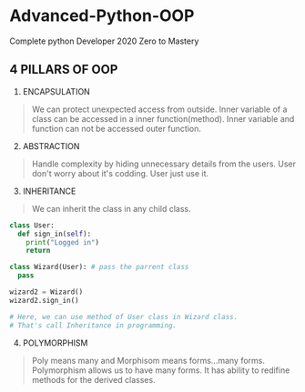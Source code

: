 # Advanced-Python-OOP
Complete python Developer 2020 Zero to Mastery

## 4 PILLARS OF OOP

1. ENCAPSULATION
> We can protect unexpected access from outside. 
> Inner variable of a class can be accessed in a inner function(method).
> Inner variable and function can not be accessed outer function. 

2. ABSTRACTION
> Handle complexity by hiding unnecessary details from the users.
> User don't worry about it's codding. 
> User just use it. 

3. INHERITANCE 
> We can inherit the class in any child class.

```python
class User:
  def sign_in(self):
    print("Logged in")
    return

class Wizard(User): # pass the parrent class
  pass

wizard2 = Wizard()
wizard2.sign_in()

# Here, we can use method of User class in Wizard class.
# That's call Inheritance in programming. 
```


4. POLYMORPHISM
> Poly means many and Morphisom means forms...many forms.
> Polymorphism allows us to have many forms.
> It has ability to redifine methods for the derived classes.

